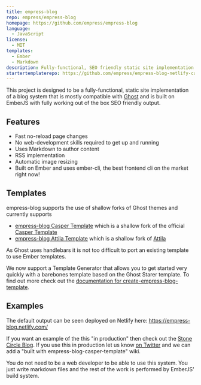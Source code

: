 ```yaml
---
title: empress-blog
repo: empress/empress-blog
homepage: https://github.com/empress/empress-blog
language:
  - JavaScript
license:
  - MIT
templates:
  - Ember
  - Markdown
description: Fully-functional, SEO friendly static site implementation of a blog system built on Ember
startertemplaterepo: https://github.com/empress/empress-blog-netlify-casper-template
---
```


This project is designed to be a fully-functional, static site implementation of a blog system that is mostly compatible with [Ghost](https://ghost.org/) and is built on EmberJS with fully working out of the box SEO friendly output.

## Features

- Fast no-reload page changes
- No web-development skills required to get up and running
- Uses Markdown to author content
- RSS implementation
- Automatic image resizing
- Built on Ember and uses ember-cli, the best frontend cli on the market right now!

## Templates

empress-blog supports the use of shallow forks of Ghost themes and currently supports

- [empress-blog Casper Template](https://github.com/empress/empress-blog-casper-template) which is a shallow fork of the official [Casper Template](https://github.com/TryGhost/Casper)
- [empress-blog Attila Template](https://github.com/empress/empress-blog-attila-template) which is a shallow fork of [Attila](https://github.com/zutrinken/attila)

As Ghost uses handlebars it is not too difficult to port an existing template to use Ember templates.

We now support a Template Generator that allows you to get started very quickly with a barebones template based on the Ghost Starer template. To find out more check out the [documentation for create-empress-blog-template](https://github.com/empress/create-empress-blog-template#create-empress-blog-template).

## Examples

The default output can be seen deployed on Netlify here: https://empress-blog.netlify.com/

If you want an example of the this "in production" then check out the [Stone Circle
Blog](https://blog.stonecircle.io). If you use this in production let us know [on
Twitter](https://twitter.com/stonecircle_co) and we can add a "built with
empress-blog-casper-template" wiki.

You do not need to be a web developer to be able to use this system. You just write markdown files
and the rest of the work is performed by EmberJS' build system.

